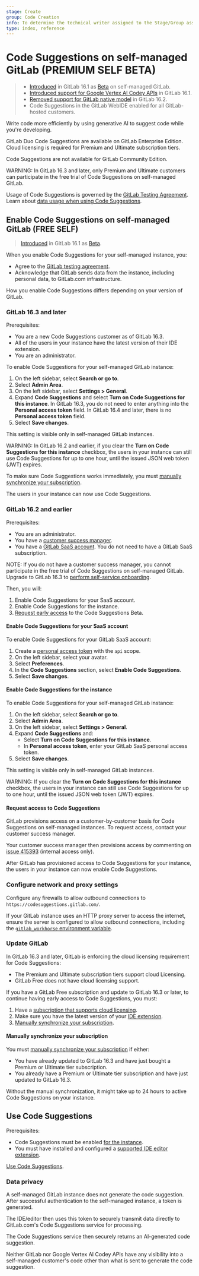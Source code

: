 ```yaml
---
stage: Create
group: Code Creation
info: To determine the technical writer assigned to the Stage/Group associated with this page, see https://about.gitlab.com/handbook/product/ux/technical-writing/#assignments
type: index, reference
---
```


# Code Suggestions on self-managed GitLab **(PREMIUM SELF BETA)**

> - [Introduced](https://gitlab.com/groups/gitlab-org/-/epics/10653) in GitLab 16.1 as [Beta](../../../../policy/experiment-beta-support.md#beta) on self-managed GitLab.
> - [Introduced support for Google Vertex AI Codey APIs](https://gitlab.com/groups/gitlab-org/-/epics/10562) in GitLab 16.1.
> - [Removed support for GitLab native model](https://gitlab.com/groups/gitlab-org/-/epics/10752) in GitLab 16.2.
> - Code Suggestions in the GitLab WebIDE enabled for all GitLab-hosted customers.

Write code more efficiently by using generative AI to suggest code while you're developing.

GitLab Duo Code Suggestions are available on GitLab Enterprise Edition.
Cloud licensing is required for Premium and Ultimate subscription tiers.

Code Suggestions are not available for GitLab Community Edition.

WARNING:
In GitLab 16.3 and later, only Premium and Ultimate customers can participate in the free trial of Code Suggestions on self-managed GitLab.

Usage of Code Suggestions is governed by the [GitLab Testing Agreement](https://about.gitlab.com/handbook/legal/testing-agreement/).
Learn about [data usage when using Code Suggestions](index.md#code-suggestions-data-usage).

## Enable Code Suggestions on self-managed GitLab **(FREE SELF)**

> [Introduced](https://gitlab.com/groups/gitlab-org/-/epics/10653) in GitLab 16.1 as [Beta](../../../../policy/experiment-beta-support.md#beta).

When you enable Code Suggestions for your self-managed instance, you:

- Agree to the [GitLab testing agreement](https://about.gitlab.com/handbook/legal/testing-agreement/).
- Acknowledge that GitLab sends data from the instance, including personal data, to GitLab.com infrastructure.

How you enable Code Suggestions differs depending on your version of GitLab.

### GitLab 16.3 and later

Prerequisites:

- You are a new Code Suggestions customer as of GitLab 16.3.
- All of the users in your instance have the latest version of their IDE extension.
- You are an administrator.

To enable Code Suggestions for your self-managed GitLab instance:

1. On the left sidebar, select **Search or go to**.
1. Select **Admin Area**.
1. On the left sidebar, select **Settings > General**.
1. Expand **Code Suggestions** and select **Turn on Code Suggestions for this instance**.
   In GitLab 16.3, you do not need to enter anything into the **Personal access token** field.
   In GitLab 16.4 and later, there is no **Personal access token** field.
1. Select **Save changes**.

This setting is visible only in self-managed GitLab instances.

WARNING:
In GitLab 16.2 and earlier, if you clear the **Turn on Code Suggestions for this instance** checkbox, the users in your instance can still use Code Suggestions for up to one hour, until the issued JSON web token (JWT) expires.

To make sure Code Suggestions works immediately, you must [manually synchronize your subscription](#manually-synchronize-your-subscription).

The users in your instance can now use Code Suggestions.

### GitLab 16.2 and earlier

Prerequisites:

- You are an administrator.
- You have a [customer success manager](https://about.gitlab.com/handbook/customer-success/csm/]).
- You have a [GitLab SaaS account](https://gitlab.com/users/sign_up). You do not need to have a GitLab SaaS subscription.

NOTE:
If you do not have a customer success manager, you cannot participate in the free trial of Code Suggestions on self-managed GitLab. Upgrade to GitLab 16.3 to [perform self-service onboarding](#gitlab-163-and-later).

Then, you will:

1. Enable Code Suggestions for your SaaS account.
1. Enable Code Suggestions for the instance.
1. [Request early access](#request-access-to-code-suggestions) to the Code Suggestions Beta.

#### Enable Code Suggestions for your SaaS account

To enable Code Suggestions for your GitLab SaaS account:

1. Create a [personal access token](../../../profile/personal_access_tokens.md#create-a-personal-access-token)
   with the `api` scope.
1. On the left sidebar, select your avatar.
1. Select **Preferences**.
1. In the **Code Suggestions** section, select **Enable Code Suggestions**.
1. Select **Save changes**.

#### Enable Code Suggestions for the instance

To enable Code Suggestions for your self-managed GitLab instance:

1. On the left sidebar, select **Search or go to**.
1. Select **Admin Area**.
1. On the left sidebar, select **Settings > General**.
1. Expand **Code Suggestions** and:
   - Select **Turn on Code Suggestions for this instance**.
   - In **Personal access token**, enter your GitLab SaaS personal access token.
1. Select **Save changes**.

This setting is visible only in self-managed GitLab instances.

WARNING:
If you clear the **Turn on Code Suggestions for this instance** checkbox, the users in your instance can still use Code Suggestions for up to one hour, until the issued JSON web token (JWT) expires.

#### Request access to Code Suggestions

GitLab provisions access on a customer-by-customer basis for Code Suggestions
on self-managed instances. To request access, contact your customer success manager.

Your customer success manager then provisions access by commenting on [issue 415393](https://gitlab.com/gitlab-org/gitlab/-/issues/415393) (internal access only).

After GitLab has provisioned access to Code Suggestions for your instance,
the users in your instance can now enable Code Suggestions.

### Configure network and proxy settings

Configure any firewalls to allow outbound connections to `https://codesuggestions.gitlab.com/`.

If your GitLab instance uses an HTTP proxy server to access the internet, ensure
the server is configured to allow outbound connections, including the
[`gitlab_workhorse` environment variable](https://docs.gitlab.com/omnibus/settings/environment-variables.html).

### Update GitLab

In GitLab 16.3 and later, GitLab is enforcing the cloud licensing requirement for Code Suggestions:

- The Premium and Ultimate subscription tiers support cloud Licensing.
- GitLab Free does not have cloud licensing support.

If you have a GitLab Free subscription and update to GitLab 16.3 or later,
to continue having early access to Code Suggestions, you must:

1. Have a [subscription that supports cloud licensing](https://about.gitlab.com/pricing/).
1. Make sure you have the latest version of your [IDE extension](index.md#supported-editor-extensions).
1. [Manually synchronize your subscription](#manually-synchronize-your-subscription).

#### Manually synchronize your subscription

You must [manually synchronize your subscription](../../../../subscriptions/self_managed/index.md#manually-synchronize-your-subscription-details) if either:

- You have already updated to GitLab 16.3 and have just bought a Premium or Ultimate tier subscription.
- You already have a Premium or Ultimate tier subscription and have just updated to GitLab 16.3.

Without the manual synchronization, it might take up to 24 hours to active Code Suggestions on your instance.

## Use Code Suggestions

Prerequisites:

- Code Suggestions must be enabled [for the instance](#enable-code-suggestions-on-self-managed-gitlab).
- You must have installed and configured a [supported IDE editor extension](index.md#supported-editor-extensions).

[Use Code Suggestions](index.md#use-code-suggestions).

### Data privacy

A self-managed GitLab instance does not generate the code suggestion. After successful
authentication to the self-managed instance, a token is generated.

The IDE/editor then uses this token to securely transmit data directly to
GitLab.com's Code Suggestions service for processing.

The Code Suggestions service then securely returns an AI-generated code suggestion.

Neither GitLab nor Google Vertex AI Codey APIs have any visibility into a self-managed customer's code other than
what is sent to generate the code suggestion.
